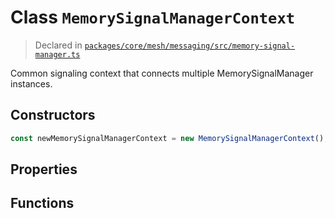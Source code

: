 # Class `MemorySignalManagerContext`
> Declared in [`packages/core/mesh/messaging/src/memory-signal-manager.ts`](https://github.com/dxos/protocols/blob/main/packages/core/mesh/messaging/src/memory-signal-manager.ts#L20)

Common signaling context that connects multiple MemorySignalManager instances.

## Constructors
```ts
const newMemorySignalManagerContext = new MemorySignalManagerContext();

```

## Properties

## Functions

